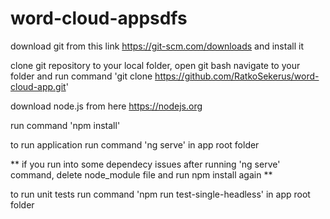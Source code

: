 # word-cloud-appsdfs

download git from this link https://git-scm.com/downloads and install it

clone git repository to your local folder, open git bash navigate to your folder and run command 'git clone https://github.com/RatkoSekerus/word-cloud-app.git'

download node.js from here https://nodejs.org

run command 'npm install'

to run application run command 'ng serve' in app root folder

** if you run into some dependecy issues after running 'ng serve' command, delete node_module file and run npm install again **

to run unit tests run command 'npm run test-single-headless' in app root folder


